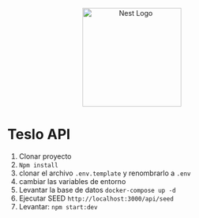 <p align="center">
  <a href="http://nestjs.com/" target="blank"><img src="https://nestjs.com/img/logo-small.svg" width="200" alt="Nest Logo" /></a>
</p>

# Teslo API

1. Clonar proyecto
2. ```Npm install```
3. clonar el archivo ```.env.template``` y renombrarlo a ```.env```
4. cambiar las variables de entorno
5. Levantar la base de datos
   ```docker-compose up -d```
6. Ejecutar SEED
   ```http://localhost:3000/api/seed```
7. Levantar: ```npm start:dev```
